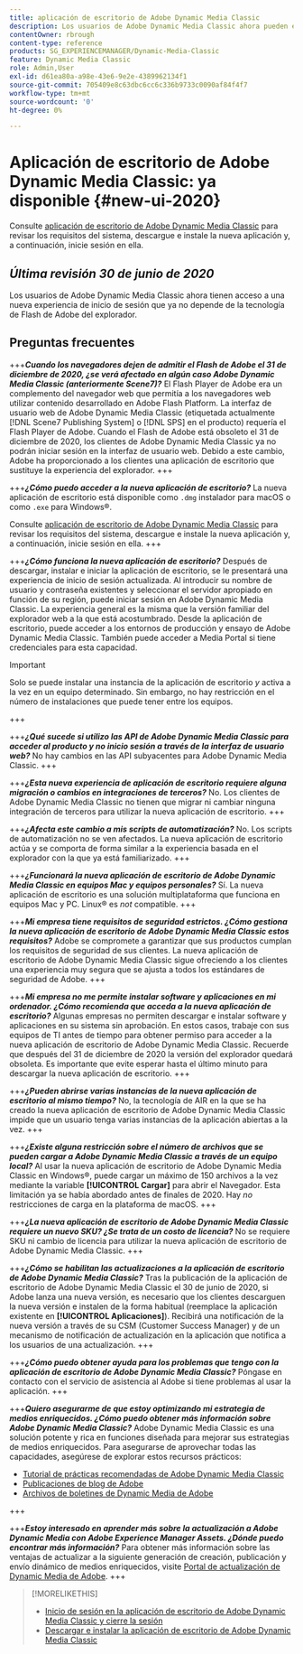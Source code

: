 ```yaml
---
title: aplicación de escritorio de Adobe Dynamic Media Classic
description: Los usuarios de Adobe Dynamic Media Classic ahora pueden experimentar una actualización completa de la interfaz de usuario. La experiencia ofrece un inicio de sesión actualizado con vínculos a recursos valiosos, además de esta actualización ya no depende de la tecnología de Flash de Adobe del explorador.
contentOwner: rbrough
content-type: reference
products: SG_EXPERIENCEMANAGER/Dynamic-Media-Classic
feature: Dynamic Media Classic
role: Admin,User
exl-id: d61ea80a-a98e-43e6-9e2e-4389962134f1
source-git-commit: 705409e8c63dbc6cc6c336b9733c0090af84f4f7
workflow-type: tm+mt
source-wordcount: '0'
ht-degree: 0%

---
```


# Aplicación de escritorio de Adobe Dynamic Media Classic: ya disponible {#new-ui-2020}

Consulte [aplicación de escritorio de Adobe Dynamic Media Classic](/help/dynamic-media-classic-desktop-app.md) para revisar los requisitos del sistema, descargue e instale la nueva aplicación y, a continuación, inicie sesión en ella.

## _Última revisión 30 de junio de 2020_

Los usuarios de Adobe Dynamic Media Classic ahora tienen acceso a una nueva experiencia de inicio de sesión que ya no depende de la tecnología de Flash de Adobe del explorador.

## Preguntas frecuentes

+++**_Cuando los navegadores dejen de admitir el Flash de Adobe el 31 de diciembre de 2020, ¿se verá afectado en algún caso Adobe Dynamic Media Classic (anteriormente Scene7)?_**
El Flash Player de Adobe era un complemento del navegador web que permitía a los navegadores web utilizar contenido desarrollado en Adobe Flash Platform. La interfaz de usuario web de Adobe Dynamic Media Classic (etiquetada actualmente [!DNL Scene7 Publishing System] o [!DNL SPS] en el producto) requería el Flash Player de Adobe. Cuando el Flash de Adobe está obsoleto el 31 de diciembre de 2020, los clientes de Adobe Dynamic Media Classic ya no podrán iniciar sesión en la interfaz de usuario web. Debido a este cambio, Adobe ha proporcionado a los clientes una aplicación de escritorio que sustituye la experiencia del explorador.
+++

+++**_¿Cómo puedo acceder a la nueva aplicación de escritorio?_**
La nueva aplicación de escritorio está disponible como `.dmg` instalador para macOS o como `.exe` para Windows®.

Consulte [aplicación de escritorio de Adobe Dynamic Media Classic](/help/dynamic-media-classic-desktop-app.md) para revisar los requisitos del sistema, descargue e instale la nueva aplicación y, a continuación, inicie sesión en ella.
+++

<!-- NEWSLETTER IS DEAD The download links are also available by way of the [Adobe Dynamic Media Classic newsletter subscription page.](https://www.adobe.com/subscription/dynamic-media-newsletter.html) -->

+++**_¿Cómo funciona la nueva aplicación de escritorio?_**
Después de descargar, instalar e iniciar la aplicación de escritorio, se le presentará una experiencia de inicio de sesión actualizada. Al introducir su nombre de usuario y contraseña existentes y seleccionar el servidor apropiado en función de su región, puede iniciar sesión en Adobe Dynamic Media Classic. La experiencia general es la misma que la versión familiar del explorador web a la que está acostumbrado. Desde la aplicación de escritorio, puede acceder a los entornos de producción y ensayo de Adobe Dynamic Media Classic. También puede acceder a Media Portal si tiene credenciales para esta capacidad.

>[!IMPORTANT]
>
>Solo se puede instalar una instancia de la aplicación de escritorio *y* activa a la vez en un equipo determinado. Sin embargo, no hay restricción en el número de instalaciones que puede tener entre los equipos.

+++

+++**_¿Qué sucede si utilizo las API de Adobe Dynamic Media Classic para acceder al producto y no inicio sesión a través de la interfaz de usuario web?_**
No hay cambios en las API subyacentes para Adobe Dynamic Media Classic.
+++

+++**_¿Esta nueva experiencia de aplicación de escritorio requiere alguna migración o cambios en integraciones de terceros?_**
No. Los clientes de Adobe Dynamic Media Classic no tienen que migrar ni cambiar ninguna integración de terceros para utilizar la nueva aplicación de escritorio.
+++

+++**_¿Afecta este cambio a mis scripts de automatización?_**
No. Los scripts de automatización no se ven afectados. La nueva aplicación de escritorio actúa y se comporta de forma similar a la experiencia basada en el explorador con la que ya está familiarizado.
+++

+++**_¿Funcionará la nueva aplicación de escritorio de Adobe Dynamic Media Classic en equipos Mac y equipos personales?_**
Sí. La nueva aplicación de escritorio es una solución multiplataforma que funciona en equipos Mac y PC. Linux® es *not* compatible.
+++

+++**_Mi empresa tiene requisitos de seguridad estrictos. ¿Cómo gestiona la nueva aplicación de escritorio de Adobe Dynamic Media Classic estos requisitos?_**
Adobe se compromete a garantizar que sus productos cumplan los requisitos de seguridad de sus clientes. La nueva aplicación de escritorio de Adobe Dynamic Media Classic sigue ofreciendo a los clientes una experiencia muy segura que se ajusta a todos los estándares de seguridad de Adobe.
+++

+++**_Mi empresa no me permite instalar software y aplicaciones en mi ordenador. ¿Cómo recomienda que acceda a la nueva aplicación de escritorio?_**
Algunas empresas no permiten descargar e instalar software y aplicaciones en su sistema sin aprobación. En estos casos, trabaje con sus equipos de TI antes de tiempo para obtener permiso para acceder a la nueva aplicación de escritorio de Adobe Dynamic Media Classic. Recuerde que después del 31 de diciembre de 2020 la versión del explorador quedará obsoleta. Es importante que evite esperar hasta el último minuto para descargar la nueva aplicación de escritorio.
+++

+++**_¿Pueden abrirse varias instancias de la nueva aplicación de escritorio al mismo tiempo?_**
No, la tecnología de AIR en la que se ha creado la nueva aplicación de escritorio de Adobe Dynamic Media Classic impide que un usuario tenga varias instancias de la aplicación abiertas a la vez.
+++

+++**_¿Existe alguna restricción sobre el número de archivos que se pueden cargar a Adobe Dynamic Media Classic a través de un equipo local?_**
Al usar la nueva aplicación de escritorio de Adobe Dynamic Media Classic en Windows®, puede cargar un máximo de 150 archivos a la vez mediante la variable **[!UICONTROL Cargar]** para abrir el Navegador. Esta limitación ya se había abordado antes de finales de 2020. Hay *no* restricciones de carga en la plataforma de macOS.
+++

+++**_¿La nueva aplicación de escritorio de Adobe Dynamic Media Classic requiere un nuevo SKU? ¿Se trata de un costo de licencia?_**
No se requiere SKU ni cambio de licencia para utilizar la nueva aplicación de escritorio de Adobe Dynamic Media Classic.
+++

+++**_¿Cómo se habilitan las actualizaciones a la aplicación de escritorio de Adobe Dynamic Media Classic?_**
Tras la publicación de la aplicación de escritorio de Adobe Dynamic Media Classic el 30 de junio de 2020, si Adobe lanza una nueva versión, es necesario que los clientes descarguen la nueva versión e instalen de la forma habitual (reemplace la aplicación existente en **[!UICONTROL Aplicaciones]**). Recibirá una notificación de la nueva versión a través de su CSM (Customer Success Manager) y de un mecanismo de notificación de actualización en la aplicación que notifica a los usuarios de una actualización.
+++

+++**_¿Cómo puedo obtener ayuda para los problemas que tengo con la aplicación de escritorio de Adobe Dynamic Media Classic?_**
Póngase en contacto con el servicio de asistencia al Adobe si tiene problemas al usar la aplicación.
+++

+++**_Quiero asegurarme de que estoy optimizando mi estrategia de medios enriquecidos. ¿Cómo puedo obtener más información sobre Adobe Dynamic Media Classic?_**
Adobe Dynamic Media Classic es una solución potente y rica en funciones diseñada para mejorar sus estrategias de medios enriquecidos. Para asegurarse de aprovechar todas las capacidades, asegúrese de explorar estos recursos prácticos:

* [Tutorial de prácticas recomendadas de Adobe Dynamic Media Classic](https://experienceleague.adobe.com/docs/experience-manager-learn/dynamic-media-classic-tutorial/overview.html)
* [Publicaciones de blog de Adobe](https://blog.adobe.com/)<!-- (https://blog.adobe.com/tag/dynamic-media/) -->
* [Archivos de boletines de Dynamic Media de Adobe](https://experienceleague.adobe.com/docs/dynamic-media-classic/using/dynamic-media-newsletter.html)

+++

<!-- HIDDEN AUGUST 2, 2021 BECAUSE THE NEWSLETTER WAS DISCONTINUED Plus, [subscribe to the Dynamic Media newsletter](https://www.adobe.com/subscription/dynamic-media-newsletter.html) to stay current on the latest news, information, training opportunities, powerful features available to you such as [Smart Imaging](https://experienceleague.adobe.com/docs/experience-manager-65/assets/dynamic/imaging-faq.html#dynamic), and the complementary audit program. -->

+++**_Estoy interesado en aprender más sobre la actualización a Adobe Dynamic Media con Adobe Experience Manager Assets. ¿Dónde puedo encontrar más información?_**
Para obtener más información sobre las ventajas de actualizar a la siguiente generación de creación, publicación y envío dinámico de medios enriquecidos, visite [Portal de actualización de Dynamic Media de Adobe](https://exploreadobe.com/dynamic-media-upgrade/).
+++

>[!MORELIKETHIS]
>
>* [Inicio de sesión en la aplicación de escritorio de Adobe Dynamic Media Classic y cierre la sesión](/help/signing-out.md)
>* [Descargar e instalar la aplicación de escritorio de Adobe Dynamic Media Classic](/help/dynamic-media-classic-desktop-app.md)


<!-- SAVE - OLD LINK TO BEST PRACTICES GUIDE IN PDF https://www.adobe.com/content/dam/www/us/en/marketing/experience-manager-assets/dynamic-media/adobe-dynamic-media-classic-best-practices-guide.pdf -->